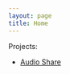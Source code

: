 ```yaml
---
layout: page
title: Home
---
```


Projects:

- [Audio Share](https://github.com/mkckr0/audio-share)
